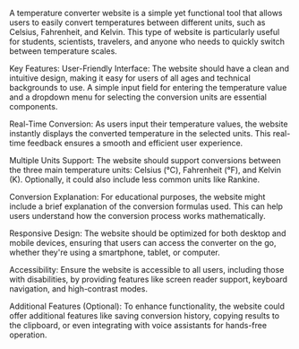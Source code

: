 A temperature converter website is a simple yet functional tool that allows users to easily convert temperatures between different units, such as Celsius, Fahrenheit, and Kelvin. This type of website is particularly useful for students, scientists, travelers, and anyone who needs to quickly switch between temperature scales.

Key Features:
User-Friendly Interface: The website should have a clean and intuitive design, making it easy for users of all ages and technical backgrounds to use. A simple input field for entering the temperature value and a dropdown menu for selecting the conversion units are essential components.

Real-Time Conversion: As users input their temperature values, the website instantly displays the converted temperature in the selected units. This real-time feedback ensures a smooth and efficient user experience.

Multiple Units Support: The website should support conversions between the three main temperature units: Celsius (°C), Fahrenheit (°F), and Kelvin (K). Optionally, it could also include less common units like Rankine.

Conversion Explanation: For educational purposes, the website might include a brief explanation of the conversion formulas used. This can help users understand how the conversion process works mathematically.

Responsive Design: The website should be optimized for both desktop and mobile devices, ensuring that users can access the converter on the go, whether they're using a smartphone, tablet, or computer.

Accessibility: Ensure the website is accessible to all users, including those with disabilities, by providing features like screen reader support, keyboard navigation, and high-contrast modes.

Additional Features (Optional): To enhance functionality, the website could offer additional features like saving conversion history, copying results to the clipboard, or even integrating with voice assistants for hands-free operation.

